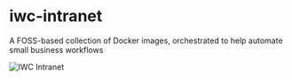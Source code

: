 # iwc-intranet
A FOSS-based collection of Docker images, orchestrated to help automate small business workflows

![IWC Intranet](https://github.com/indiewebconsulting/iwc-intranet/blob/master/E9768D46-5955-4F20-ACEF-644C150D42B6.png)
